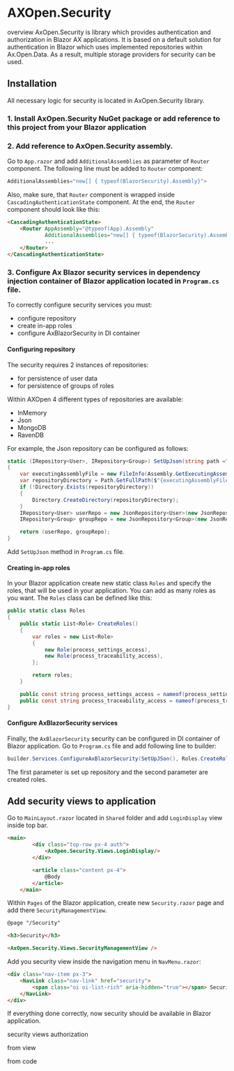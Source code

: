 # AXOpen.Security


overview
AxOpen.Security is library which provides authentication and authorization in Blazor AX applications. It is based on a default solution for authentication in Blazor which uses 
implemented repositories within Ax.Open.Data. As a result, multiple storage providers for security can be used. 

## Installation 

All necessary logic for security is located in AxOpen.Security library. 

### 1. Install AxOpen.Security NuGet package or add reference to this project from your Blazor application

### 2. Add reference to AxOpen.Security assembly. 

Go to `App.razor` and add `AdditionalAssemblies` as parameter of `Router` component. The following line must be added to `Router` component:

```C#
AdditionalAssemblies="new[] { typeof(BlazorSecurity).Assembly}">
```

Also, make sure, that `Router` component is wrapped inside `CascadingAuthenticationState` component. At the end, the `Router` component should look like this:

```html
<CascadingAuthenticationState>
    <Router AppAssembly="@typeof(App).Assembly" 
            AdditionalAssemblies="new[] { typeof(BlazorSecurity).Assembly}">
            ...
    </Router>
</CascadingAuthenticationState>
```

### 3. Configure Ax Blazor security services in dependency injection container of Blazor application located in `Program.cs` file.

To correctly configure security services you must:

- configure repository
- create in-app roles
- configure AxBlazorSecurity in DI container

#### **Configuring repository**
The security requires 2 instances of repositories:
- for persistence of user data
- for persistence of groups of roles

Within AXOpen 4 different types of repositories are available:
- InMemory
- Json
- MongoDB
- RavenDB

For example, the Json repository can be configured as follows:
```C#
static (IRepository<User>, IRepository<Group>) SetUpJson(string path ="\\JSONREPOS\\")
{
    var executingAssemblyFile = new FileInfo(Assembly.GetExecutingAssembly().Location);
    var repositoryDirectory = Path.GetFullPath($"{executingAssemblyFile.Directory}{path}");
    if (!Directory.Exists(repositoryDirectory))
    {
        Directory.CreateDirectory(repositoryDirectory);
    }
    IRepository<User> userRepo = new JsonRepository<User>(new JsonRepositorySettings<User>(Path.Combine(repositoryDirectory, "Users")));
    IRepository<Group> groupRepo = new JsonRepository<Group>(new JsonRepositorySettings<Group>(Path.Combine(repositoryDirectory, "Groups")));

    return (userRepo, groupRepo);
}

```

Add `SetUpJson` method in `Program.cs` file.

#### **Creating in-app roles**

In your Blazor application create new static class `Roles` and specify the roles, that will be used in your application. You can add as many roles as you want. The `Roles` class can be defined like this:

```C#
public static class Roles
{
    public static List<Role> CreateRoles()
    {
        var roles = new List<Role>
        {
            new Role(process_settings_access),
            new Role(process_traceability_access),
        };

        return roles;
    }

    public const string process_settings_access = nameof(process_settings_access);
    public const string process_traceability_access = nameof(process_traceability_access);
}
```

#### **Configure AxBlazorSecurity services**

Finally, the `AxBlazorSecurity` security can be configured in DI container of Blazor application. Go to `Program.cs` file and add following line to builder:

```C#
builder.Services.ConfigureAxBlazorSecurity(SetUpJSon(), Roles.CreateRoles());
```

The first parameter is set up repository and the second parameter are created roles.

## Add security views to application 

Go to `MainLayout.razor` located in `Shared` folder and add `LoginDisplay` view inside top bar.
```html
<main>
        <div class="top-row px-4 auth">
            <AxOpen.Security.Views.LoginDisplay/>
        </div>

        <article class="content px-4">
            @Body
        </article>
    </main>
```

Within `Pages` of the Blazor application, create new `Security.razor` page and add there `SecurityManagementView`.

```html
@page "/Security"

<h3>Security</h3>

<AxOpen.Security.Views.SecurityManagementView />

```

Add you security view inside the navigation menu in `NavMenu.razor`:

```html
<div class="nav-item px-3">
    <NavLink class="nav-link" href="security">
        <span class="oi oi-list-rich" aria-hidden="true"></span> Security
    </NavLink>
</div>
```

If everything done correctly, now security should be available in Blazor application.

security views
authorization

from view

from code